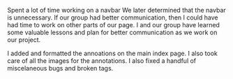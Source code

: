 Spent a lot of time working on a navbar
We later determined that the navbar is unnecessary. If our group had better communication, 
then I could have had time to work on other parts of our page. I and our group have learned
some valuable lessons and plan for better communication as we work on our project. 

I added and formatted the annoations on the main index page. 
I also took care of all the images for the annotations. 
I also fixed a handful of miscelaneous bugs and broken tags. 
